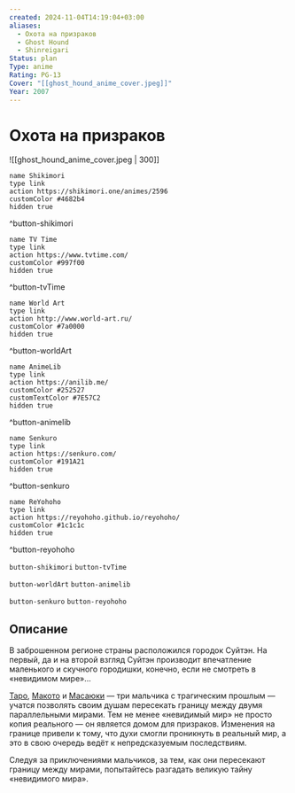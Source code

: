 ```yaml
---
created: 2024-11-04T14:19:04+03:00
aliases:
  - Охота на призраков
  - Ghost Hound
  - Shinreigari
Status: plan
Type: anime
Rating: PG-13
Cover: "[[ghost_hound_anime_cover.jpeg]]"
Year: 2007
---
```


# Охота на призраков

![[ghost_hound_anime_cover.jpeg | 300]]

```button
name Shikimori
type link
action https://shikimori.one/animes/2596
customColor #4682b4
hidden true
```
^button-shikimori

```button
name TV Time
type link
action https://www.tvtime.com/
customColor #997f00
hidden true
```
^button-tvTime

```button
name World Art
type link
action http://www.world-art.ru/
customColor #7a0000
hidden true
```
^button-worldArt

```button
name AnimeLib
type link
action https://anilib.me/
customColor #252527
customTextColor #7E57C2
hidden true
```
^button-animelib

```button
name Senkuro
type link
action https://senkuro.com/
customColor #191A21
hidden true
```
^button-senkuro

```button
name ReYohoho
type link
action https://reyohoho.github.io/reyohoho/
customColor #1c1c1c
hidden true
```
^button-reyohoho

`button-shikimori` `button-tvTime`

`button-worldArt` `button-animelib`

`button-senkuro` `button-reyohoho`

## Описание

В заброшенном регионе страны расположился городок Суйтэн. На первый, да и на второй взгляд Суйтэн производит впечатление маленького и скучного городишки, конечно, если не смотреть в «невидимом мире»...

[Таро](https://shikimori.one/characters/5789-tarou-komori), [Макото](https://shikimori.one/characters/5791-makoto-oogami) и [Масаюки](https://shikimori.one/characters/5792-masayuki-nakajima) — три мальчика с трагическим прошлым — учатся позволять своим душам пересекать границу между двумя параллельными мирами. Тем не менее «невидимый мир» не просто копия реального — он является домом для призраков. Изменения на границе привели к тому, что духи смогли проникнуть в реальный мир, а это в свою очередь ведёт к непредсказуемым последствиям.

Следуя за приключениями мальчиков, за тем, как они пересекают границу между мирами, попытайтесь разгадать великую тайну «невидимого мира».
